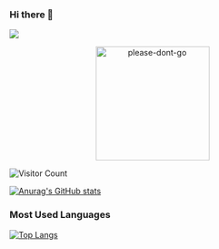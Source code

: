 ### Hi there 👋

![](https://komarev.com/ghpvc/?username=arief-github&color=000000&label=Profile+Visit's)

<p align="center">
  <img src="https://i.ibb.co/QNTvDQh/please-dont-go.jpg" alt="please-dont-go" border="0" width="200"/>
</p>


<!--
**arief-github/arief-github** is a ✨ _special_ ✨ repository because its `README.md` (this file) appears on your GitHub profile.

Here are some ideas to get you started:

- 🔭 I’m currently working on ...
- 🌱 I’m currently learning ...
- 👯 I’m looking to collaborate on ...
- 🤔 I’m looking for help with ...
- 💬 Ask me about ...
- 📫 How to reach me: ...
- 😄 Pronouns: ...
- ⚡ Fun fact: ...
-->
![Visitor Count](https://profile-counter.glitch.me/{arief-github}/count.svg)

[![Anurag's GitHub stats](https://github-readme-stats.vercel.app/api?username=arief-github&show_icons=true&theme=gruvbox)](https://github.com/anuraghazra/github-readme-stats)

### Most Used Languages

[![Top Langs](https://github-readme-stats.vercel.app/api/top-langs/?username=arief-github&layout=compact)](https://github.com/anuraghazra/github-readme-stats)
